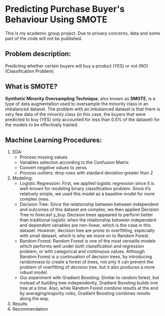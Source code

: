 # Predicting Purchase Buyer's Behaviour Using SMOTE
This is my academic group project. Due to privacy concerns, data and some part of the code will not be published.

## Problem description:
Predicting whether certain buyers will buy a product (YES) or not (NO) (Classification Problem)

## What is SMOTE?
**Synthetic Minority Oversampling Technique**, also known as **SMOTE**, is a type of data augmentation used to oversample the minority class in an imbalanced dataset. The problem with an imbalanced dataset is that there is very few data of the minority class (in this case, the buyers that were predicted to buy (YES) only accounted for less than 0.5% of the dataset) for the models to be effectively trained.

## Machine Learning Procedures:
1. EDA:
   - Process missing values
   - Variables selection according to the Confusion Matrix
   - Convert negative values to zeros
   - Process outliers: drop rows with stardard deviation greater than 2
2. Modeling:
   - Logistic Regression: First, we applied logistic regression since it is well-known for modeling binary classification problem. Since it’s relatively simple, we used this model as a baseline model for more complex ones.
   - Decision Tree: Since the relationship between between independent and outcomes of this dataset are complex, we then applied Decision Tree to forecast y_buy. Decision trees appeared to perform better than traditional logistic when the relationship between independent and dependent variables are non-linear, which is the case in this dataset. However, decision tree are prone to overfitting, especially with small dataset, which is why we move on to Random Forest.
   - Random Forest: Random Forest is one of the most versatile models which performs well under both classification and regression problem, or with categorical and continuous values. Although Random Forest is a continuation of decision trees, by introducing randomness to create a forest of trees, not only it can prevent the problem of overfitting of decision tree, but it also produces a more robust model. 
   - Our experiment with Gradient Boosting: Similar to random forest, but instead of building tree independently, Gradient Boosting builds one tree at a time. Also, while Random Forest combine results at the end by averaging/majority rules, Gradient Boosting combines results along the way. 
3. Results
4. Recommendation

